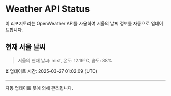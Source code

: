 
# Weather API Status

이 리포지토리는 OpenWeather API를 사용하여 서울의 날씨 정보를 자동으로 업데이트합니다.

## 현재 서울 날씨
> 서울의 현재 날씨: mist, 온도: 12.19°C, 습도: 88%

⏳ 업데이트 시간: 2025-03-27 01:02:09 (UTC)

---
자동 업데이트 봇에 의해 관리됩니다.
